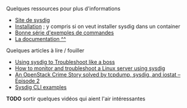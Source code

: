 
Quelques ressources pour plus d'informations

 * [Site de sysdig](http://www.sysdig.org/)
 * [Installation](http://www.sysdig.org/install/) ; y compris si on veut installer sysdig dans un container
 * [Bonne série d'exemples de commandes](http://www.sysdig.org/wiki/sysdig-examples/)
 * [La documentation ^^](http://www.sysdig.org/wiki/)

Quelques articles à lire / fouiller

 * [Using sysdig to Troubleshoot like a boss](http://bencane.com/2014/04/18/using-sysdig-to-troubleshoot-like-a-boss/)
 * [How to monitor and troubleshoot a Linux server using sysdig](http://xmodulo.com/monitor-troubleshoot-linux-server-sysdig.html)
 * [An OpenStack Crime Story solved by tcpdump, sysdig, and iostat – Episode 2](https://blog.codecentric.de/en/2014/09/openstack-crime-story-solved-tcpdump-sysdig-iostat-episode-2/)
 * [Sysdig CLI examples](https://ma.ttias.be/sysdig-cli-examples/)

**TODO** sortir quelques vidéos qui aient l'air intéressantes
